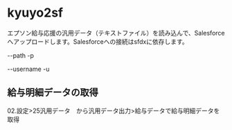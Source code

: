 # kyuyo2sf

エプソン給与応援の汎用データ（テキストファイル）を読み込んで、Salesforceへアップロードします。Salesforceへの接続はsfdxに依存します。

--path -p

--username -u



## 給与明細データの取得

02.設定>25汎用データ　から汎用データ出力>給与データで給与明細データを取得

